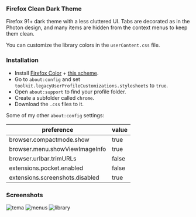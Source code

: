 ### Firefox Clean Dark Theme
Firefox 91+ dark theme with a less cluttered UI. Tabs are decorated as in the Photon design, and many items are hidden from the context menus to keep them clean.

You can customize the library colors in the `userContent.css` file. 

### Installation
* Install [Firefox Color](https://addons.mozilla.org/firefox/addon/firefox-color/) + [this scheme](https://color.firefox.com/?theme=XQAAAALVAQAAAAAAAABBqYhm849SCia-yK6EGccwS-xMDPr79BBS1IAYgPpJmMqoaMV1vHo2YUqSSJyfqfEElOKeefwI-tbzqoRDRLIzVMoSNIP805DV03v8JvcdcyT0427obVnbvSJfElAe9k5xpuDQ-Jv7ZYgCTAciAVJM3AAB9jZlExcqxFlrSQPtbGo5s-rGhgARZFWv3FDTTmGrLcA4KGQdT1wnsspZEH8ViLVzTxgf84N6T5x28ZKqanWFsJ5TU5h6bkyiqoeHYWvcx49V7TEvLwq_Fc3DEtvX-o0Kz98swk86tNZhfG0XqqgxiLlVOf_iw6H3).
* Go to `about:config` and set `toolkit.legacyUserProfileCustomizations.stylesheets` to `true`.
* Open `about:support` to find your profile folder. 
* Create a subfolder called `chrome`.
* Download the `.css` files to it.

Some of my other `about:config` settings:

| preference      | value |
| ----------- | ----------- |
| browser.compactmode.show   | true |
| browser.menu.showViewImageInfo   | true |
| browser.urlbar.trimURLs  | false |
| extensions.pocket.enabled   | false |
| extensions.screenshots.disabled   | true |


### Screenshots

![tema](https://user-images.githubusercontent.com/6733770/129502766-1eb72eaa-03db-4ed4-b942-c15a7ae61a69.png)
![menus](https://user-images.githubusercontent.com/6733770/129502765-1ce449b4-f914-45fa-89c0-5633c1b0ec67.png)
![library](https://user-images.githubusercontent.com/6733770/129502762-bf91a7fc-cefa-43d9-b096-79313000ef4a.png)
